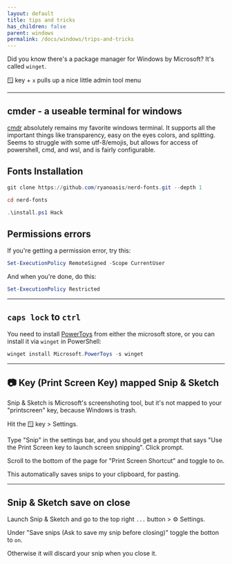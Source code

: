 ```yaml
---
layout: default
title: tips and tricks
has_children: false
parent: windows
permalink: /docs/windows/trips-and-tricks
---
```


Did you know there's a package manager for Windows by Microsoft? It's called `winget`.

🪟 key + `x` pulls up a nice little admin tool menu

---
## cmder - a useable terminal for windows
[cmdr](https://cmder.net/) absolutely remains my favorite windows terminal. It supports all the important things like transparency, easy on the eyes colors, and splitting. Seems to struggle with some utf-8/emojis, but allows for access of powershell, cmd, and wsl, and is fairly configurable.

## Fonts Installation

```powershell
git clone https://github.com/ryanoasis/nerd-fonts.git --depth 1

cd nerd-fonts

.\install.ps1 Hack
```

## Permissions errors
If you're getting a permission error, try this:
```powershell
Set-ExecutionPolicy RemoteSigned -Scope CurrentUser
```
And when you're done, do this:
```powershell
Set-ExecutionPolicy Restricted
```

---
## `caps lock` to `ctrl`
You need to install [PowerToys](https://github.com/microsoft/PowerToys) from either the microsoft store, or you can install it via `winget` in PowerShell:

```powershell
winget install Microsoft.PowerToys -s winget
```

---
## 📷 Key (Print Screen Key) mapped Snip & Sketch
Snip & Sketch is Microsoft's screenshoting tool, but it's not mapped to your "printscreen" key, because Windows is trash.

Hit the 🪟 key > Settings.

Type "Snip" in the settings bar, and you should get a prompt that says "Use the Print Screen key to launch screen snipping". Click prompt.

Scroll to the bottom of the page for "Print Screen Shortcut" and toggle to `On`.

This automatically saves snips to your clipboard, for pasting.

---
## Snip & Sketch save on close
Launch Snip & Sketch and go to the top right `...` button > ⚙️ Settings.

Under "Save snips (Ask to save my snip before closing)" toggle the botton to `on`.

Otherwise it will discard your snip when you close it.
